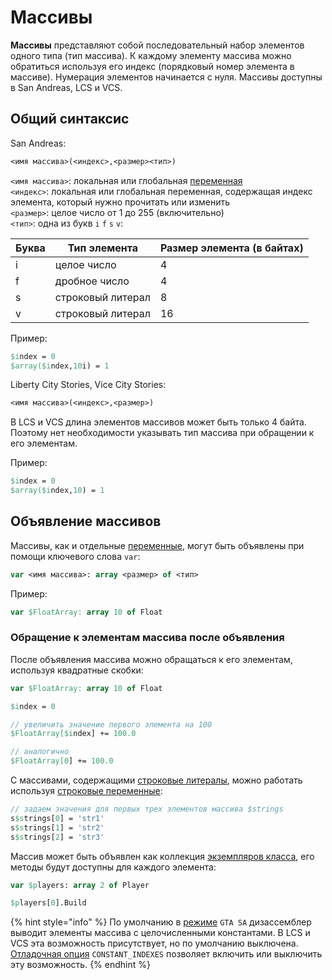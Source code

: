 # Массивы

**Массивы** представляют собой последовательный набор элементов одного типа (тип массива). К каждому элементу массива можно обратиться используя его индекс (порядковый номер элемента в массиве). Нумерация элементов начинается с нуля. Массивы доступны в San Andreas, LCS и VCS.

## Общий синтаксис

San Andreas:

```pascal
<имя массива>(<индекс>,<размер><тип>)
```

`<имя массива>`: локальная или глобальная [переменная](variables.md)\
`<индекс>`: локальная или глобальная переменная, содержащая индекс элемента, который нужно прочитать или изменить\
`<размер>`: целое число от 1 до 255 (включительно)\
`<тип>`: одна из букв `i` `f` `s` `v`:

| Буква | Тип элемента      | Размер элемента (в байтах) |
| ----- | ----------------- | -------------------------- |
| i     | целое число       | 4                          |
| f     | дробное число     | 4                          |
| s     | строковый литерал | 8                          |
| v     | строковый литерал | 16                         |

Пример:

```pascal
$index = 0
$array($index,10i) = 1
```

Liberty City Stories, Vice City Stories:

```pascal
<имя массива>(<индекс>,<размер>)
```

В LCS и VCS длина элементов массивов может быть только 4 байта. Поэтому нет необходимости указывать тип массива при обращении к его элементам.

Пример:

```pascal
$index = 0
$array($index,10) = 1
```

## Объявление массивов <a href="#array-declaration" id="array-declaration"></a>

Массивы, как и отдельные [переменные](variables.md), могут быть объявлены при помощи ключевого слова `var`:

```pascal
var <имя массива>: array <размер> of <тип>
```

Пример:

```pascal
var $FloatArray: array 10 of Float
```

### Обращение к элементам массива после объявления <a href="#accessing-array-elements" id="accessing-array-elements"></a>

После объявления массива можно обращаться к его элементам, используя квадратные скобки:

```pascal
var $FloatArray: array 10 of Float

$index = 0

// увеличить значение первого элемента на 100
$FloatArray[$index] += 100.0

// аналогично
$FloatArray[0] += 100.0
```

С массивами, содержащими [строковые литералы](data-types.md#strokovye-literaly), можно работать используя [строковые переменные](data-types.md#strokovye-peremennye): &#x20;

```pascal
// задаем значения для первых трех элементов массива $strings
s$strings[0] = 'str1'
s$strings[1] = 'str2'
s$strings[2] = 'str3'
```

Массив может быть объявлен как коллекция [экземпляров класса](classes.md#ekzemplyary-klassa), его методы будут доступны для каждого элемента:

```pascal
var $players: array 2 of Player

$players[0].Build 
```

{% hint style="info" %}
По умолчанию в [режиме](../edit-modes/) `GTA SA` дизассемблер выводит элементы массива с целочисленными константами. В LCS и VCS эта возможность присутствует, но по умолчанию выключена. [Отладочная опция](../editor/console.md#constant\_indexes) `CONSTANT_INDEXES` позволяет включить или выключить эту возможность.&#x20;
{% endhint %}
